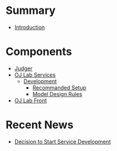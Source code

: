 # Summary

- [Introduction](./introduction.md)

# Components

- [Judger]()
- [OJ Lab Services]()
  - [Development]()
    - [Recommanded Setup](./oj-lab-services/development/recommanded-setup.md)
    - [Model Design Rules](./oj-lab-services/development/model-design-rules.md)
- [OJ Lab Front]()

# Recent News

- [Decision to Start Service Development](./recent-news/decision-to-start-service-development.md)
